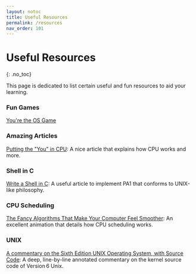 ```yaml
---
layout: notoc 
title: Useful Resources 
permalink: /resources
nav_order: 101
---
```


# Useful Resources 
{: .no_toc}

This page is dedicated to list certain useful and fun resources to aid your learning. 

### Fun Games 
[You're the OS Game](https://drfreckles42.itch.io/youre-the-os)

### Amazing Articles
[Putting the "You" in CPU](https://cpu.land): A nice article that explains how CPU works and more. 

### Shell in C 
[Write a Shell in C](https://brennan.io/2015/01/16/write-a-shell-in-c/): A useful article to implement PA1 that conforms to UNIX-like philosophy.

### CPU Scheduling

[The Fancy Algorithms That Make Your Computer Feel Smoother](https://www.youtube.com/watch?v=O2tV9q6784k): An excellent animation that details how CPU scheduling works. 

### UNIX 
[A commentary on the Sixth Edition UNIX Operating System, with Source Code](https://archive.org/details/CommentarySixthEditionUNIX/): A deep, line-by-line annotated commentary on the kernel source code of Version 6 Unix.